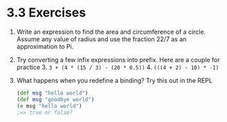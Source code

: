 3.3 Exercises
======

1. Write an expression to find the area and circumference of a circle. Assume any value of radius and use the fraction 22/7 as an approximation to Pi.

2. Try converting a few infix expressions into prefix. Here are a couple for practice
    3. `3 + (4 * (15 / 3) - (20 * 0.5))`
    4. `(((4 + 2) - 10) * -1)`

3. What happens when you redefine a binding? Try this out in the REPL

    ```clojure
    (def msg "hello world")
    (def msg "goodbye world")
    (= msg "hello world")
    ;=> true or false?
    ```
